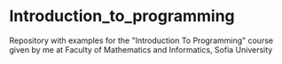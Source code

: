 # Introduction_to_programming
Repository with examples for the "Introduction To Programming" course given by me at Faculty of Mathematics and Informatics, Sofia University
